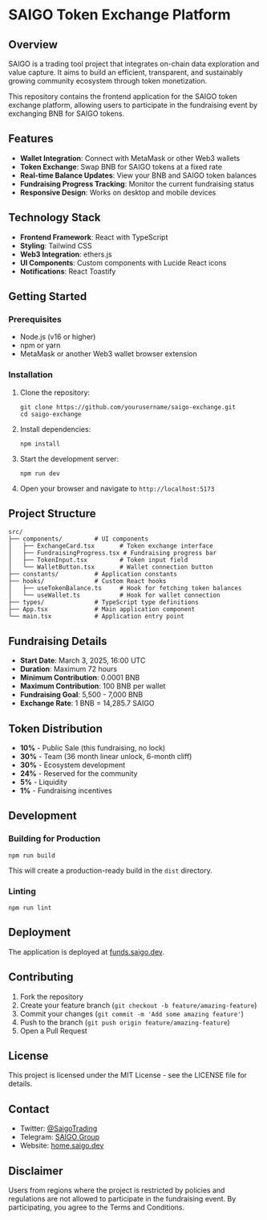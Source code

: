 # SAIGO Token Exchange Platform


## Overview

SAIGO is a trading tool project that integrates on-chain data exploration and value capture. It aims to build an efficient, transparent, and sustainably growing community ecosystem through token monetization.

This repository contains the frontend application for the SAIGO token exchange platform, allowing users to participate in the fundraising event by exchanging BNB for SAIGO tokens.

## Features

- **Wallet Integration**: Connect with MetaMask or other Web3 wallets
- **Token Exchange**: Swap BNB for SAIGO tokens at a fixed rate
- **Real-time Balance Updates**: View your BNB and SAIGO token balances
- **Fundraising Progress Tracking**: Monitor the current fundraising status
- **Responsive Design**: Works on desktop and mobile devices

## Technology Stack

- **Frontend Framework**: React with TypeScript
- **Styling**: Tailwind CSS
- **Web3 Integration**: ethers.js
- **UI Components**: Custom components with Lucide React icons
- **Notifications**: React Toastify

## Getting Started

### Prerequisites

- Node.js (v16 or higher)
- npm or yarn
- MetaMask or another Web3 wallet browser extension

### Installation

1. Clone the repository:
   ```
   git clone https://github.com/yourusername/saigo-exchange.git
   cd saigo-exchange
   ```

2. Install dependencies:
   ```
   npm install
   ```

3. Start the development server:
   ```
   npm run dev
   ```

4. Open your browser and navigate to `http://localhost:5173`

## Project Structure

```
src/
├── components/         # UI components
│   ├── ExchangeCard.tsx       # Token exchange interface
│   ├── FundraisingProgress.tsx # Fundraising progress bar
│   ├── TokenInput.tsx         # Token input field
│   └── WalletButton.tsx       # Wallet connection button
├── constants/          # Application constants
├── hooks/              # Custom React hooks
│   ├── useTokenBalance.ts     # Hook for fetching token balances
│   └── useWallet.ts           # Hook for wallet connection
├── types/              # TypeScript type definitions
├── App.tsx             # Main application component
└── main.tsx            # Application entry point
```

## Fundraising Details

- **Start Date**: March 3, 2025, 16:00 UTC
- **Duration**: Maximum 72 hours
- **Minimum Contribution**: 0.0001 BNB
- **Maximum Contribution**: 100 BNB per wallet
- **Fundraising Goal**: 5,500 - 7,000 BNB
- **Exchange Rate**: 1 BNB = 14,285.7 SAIGO

## Token Distribution

- **10%** - Public Sale (this fundraising, no lock)
- **30%** - Team (36 month linear unlock, 6-month cliff)
- **30%** - Ecosystem development
- **24%** - Reserved for the community
- **5%** - Liquidity
- **1%** - Fundraising incentives

## Development

### Building for Production

```
npm run build
```

This will create a production-ready build in the `dist` directory.

### Linting

```
npm run lint
```

## Deployment

The application is deployed at [funds.saigo.dev](https://funds.saigo.dev).

## Contributing

1. Fork the repository
2. Create your feature branch (`git checkout -b feature/amazing-feature`)
3. Commit your changes (`git commit -m 'Add some amazing feature'`)
4. Push to the branch (`git push origin feature/amazing-feature`)
5. Open a Pull Request

## License

This project is licensed under the MIT License - see the LICENSE file for details.

## Contact

- Twitter: [@SaigoTrading](https://x.com/SaigoTrading/)
- Telegram: [SAIGO Group](https://t.me/SAIGOGroup)
- Website: [home.saigo.dev](https://home.saigo.dev/)

## Disclaimer

Users from regions where the project is restricted by policies and regulations are not allowed to participate in the fundraising event. By participating, you agree to the Terms and Conditions.
